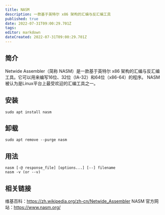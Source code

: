 ```yaml
---
title: NASM
description: 一款基于英特尔 x86 架构的汇编与反汇编工具
published: true
date: 2022-07-31T09:00:29.701Z
tags: 
editor: markdown
dateCreated: 2022-07-31T09:00:29.701Z
---
```


## 简介
Netwide Assembler（简称 NASM）是一款基于英特尔 x86 架构的汇编与反汇编工具。它可以用来编写16位、32位（IA-32）和64位（x86-64）的程序。 NASM被认为是Linux平台上最受欢迎的汇编工具之一。

## 安装
```
sudo apt install nasm
```

## 卸载
```
sudo apt remove --purge nasm
```

## 用法
```
nasm [-@ response_file] [options...] [--] filename
nasm -v (or --v)
```

## 相关链接
维基百科：https://zh.wikipedia.org/zh-cn/Netwide_Assembler
NASM 官方网站：https://www.nasm.org/